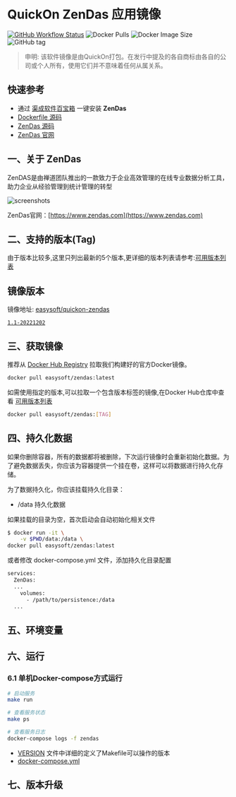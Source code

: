 <!-- 该文档是模板生成，手动修改的内容会被覆盖，详情参见：https://github.com/quicklyon/template-toolkit -->
# QuickOn ZenDas 应用镜像

[![GitHub Workflow Status](https://github.com/quicklyon/zendas-docker/actions/workflows/docker.yml/badge.svg)](https://github.com/quicklyon/zendas-docker/actions/workflows/docker.yml)
![Docker Pulls](https://img.shields.io/docker/pulls/easysoft/zendas?style=flat-square)
![Docker Image Size](https://img.shields.io/docker/image-size/easysoft/zendas?style=flat-square)
![GitHub tag](https://img.shields.io/github/v/tag/quicklyon/zendas-docker?style=flat-square)

> 申明: 该软件镜像是由QuickOn打包。在发行中提及的各自商标由各自的公司或个人所有，使用它们并不意味着任何从属关系。

## 快速参考

- 通过 [渠成软件百宝箱](https://www.qucheng.com/app-install/zendas-install-<number>.html) 一键安装 **ZenDas**
- [Dockerfile 源码](https://github.com/quicklyon/zendas-docker)
- [ZenDas 源码](https://github.com/quicklyon/zendas-docker)
- [ZenDas 官网](https://www.zendas.com)

## 一、关于 ZenDas

<!-- 这里写应用的【介绍信息】 -->

ZenDAS是由禅道团队推出的一款致力于企业高效管理的在线专业数据分析工具，助力企业从经验管理到统计管理的转型

![screenshots](https://img.qucheng.com/app/z/zendas-screenshot01.png)

ZenDas官网：[https://www.zendas.com](https://www.zendas.com)

<!-- 这里写应用的【附加信息】 -->

<!-- 示例

### 1.1 特性

- 批量执行: 主机命令在线批量执行
- 在线终端: 主机支持浏览器在线终端登录
- 文件管理: 主机文件在线上传下载
- 任务计划: 灵活的在线任务计划
- 发布部署: 支持自定义发布部署流程
- 配置中心: 支持 KV、文本、json 等格式的配置
- 监控中心: 支持站点、端口、进程、自定义等监控
- 报警中心: 支持短信、邮件、钉钉、微信等报警方式
- 优雅美观: 基于 Ant Design 的 UI 界面
- 开源免费: 前后端代码完全开源

-->

## 二、支持的版本(Tag)

由于版本比较多,这里只列出最新的5个版本,更详细的版本列表请参考:[可用版本列表](https://hub.docker.com/r/easysoft/zendas/tags/)

## 镜像版本

镜像地址: [easysoft/quickon-zendas](https://hub.docker.com/repository/docker/easysoft/quickon-zendas)


[`1.1-20221202`](https://www.zendas.com/dynamic/zendas1.1-79927.html)

## 三、获取镜像

推荐从 [Docker Hub Registry](https://hub.docker.com/r/easysoft/zendas) 拉取我们构建好的官方Docker镜像。

```bash
docker pull easysoft/zendas:latest
```

如需使用指定的版本,可以拉取一个包含版本标签的镜像,在Docker Hub仓库中查看 [可用版本列表](https://hub.docker.com/r/easysoft/zendas/tags/)

```bash
docker pull easysoft/zendas:[TAG]
```

## 四、持久化数据

如果你删除容器，所有的数据都将被删除，下次运行镜像时会重新初始化数据。为了避免数据丢失，你应该为容器提供一个挂在卷，这样可以将数据进行持久化存储。

为了数据持久化，你应该挂载持久化目录：

- /data 持久化数据

如果挂载的目录为空，首次启动会自动初始化相关文件

```bash
$ docker run -it \
    -v $PWD/data:/data \
docker pull easysoft/zendas:latest
```

或者修改 docker-compose.yml 文件，添加持久化目录配置

```bash
services:
  ZenDas:
  ...
    volumes:
      - /path/to/persistence:/data
  ...
```

## 五、环境变量

<!-- 这里写应用的【环境变量信息】 -->

<!-- 示例：

| 变量名           | 默认值        | 说明                             |
| ---------------- | ------------- | -------------------------------- |
| EASYSOFT_DEBUG   | false         | 是否打开调试信息，默认关闭       |
| MYSQL_HOST       | 127.0.0.1     | MySQL 主机地址                   |
| MYSQL_PORT       | 3306          | MySQL 端口                       |
| MYSQL_DB         | spug          | spug 数据库名称                 |
| MYSQL_USER       | root          | MySQL 用户名                      |
| MYSQL_PASSWORD   | pass4Spug     | MySQL 密码                        |
| REDIS_HOST       | 127.0.0.1     | Redis 服务地址 |
| REDIS_PORT       | 6379          | Redis 端口 |
| DEFAULT_ADMIN_USER| admin        | 默认管理员名称             |
| DEFAULT_ADMIN_PASSWORD | spug.dev | 默认管理员密码 |

-->

## 六、运行

### 6.1 单机Docker-compose方式运行

```bash
# 启动服务
make run

# 查看服务状态
make ps

# 查看服务日志
docker-compose logs -f zendas

```

<!-- 这里写应用的【make命令的备注信息】位于文档最后端 -->
<!-- 示例
**说明:**

- 启动成功后，打开浏览器输入 `http://<你的IP>:8080` 访问管理后台
- 默认用户名：`admin`，默认密码：`spug.dev`
-->
- [VERSION](https://github.com/quicklyon/zendas-docker/blob/master/VERSION) 文件中详细的定义了Makefile可以操作的版本
- [docker-compose.yml](https://github.com/quicklyon/zendas-docker/blob/master/docker-compose.yml)

## 七、版本升级

<!-- 这里是镜像的【版本升级】信息，通过命令维护，详情参考：https://github.com/quicklyon/template-toolkit -->
